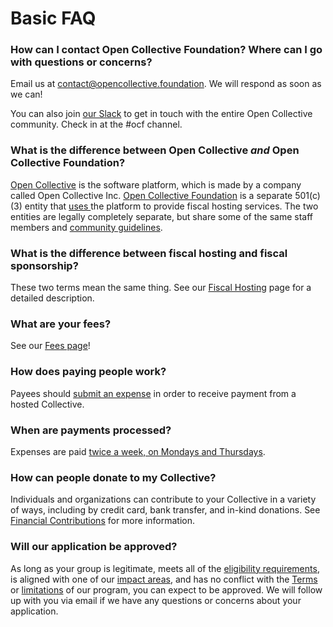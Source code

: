 # Basic FAQ

### **How can I contact Open Collective Foundation? Where can I go with questions or concerns?**

Email us at [contact@opencollective.foundation](mailto:contact@opencollective.foundation). We will respond as soon as we can!

You can also join [our Slack](https://join.slack.com/t/opencollective/shared\_invite/zt-f43qko76-sD8G\~e\_vQCm4TtpIsM4i\~A) to get in touch with the entire Open Collective community. Check in at the #ocf channel.

### **What is the difference between Open Collective** _and_ **Open Collective Foundation?**

[Open Collective](https://opencollective.com) is the software platform, which is made by a company called Open Collective Inc. [Open Collective Foundation](https://opencollective.foundation) is a separate 501(c)(3) entity that [uses ](https://opencollective.com/foundation)the platform to provide fiscal hosting services. The two entities are legally completely separate, but share some of the same staff members and [community guidelines](https://docs.opencollective.com/help/about/the-open-collective-way/community-guidelines-1).

### **What is the difference between fiscal hosting and fiscal sponsorship?**

These two terms mean the same thing. See our [Fiscal Hosting](https://docs.opencollective.foundation/about/fiscal-hosting) page for a detailed description.

### **What are your fees?**

See our [Fees page](https://docs.opencollective.foundation/how-it-works/fees)!

### **How does paying people work?**

Payees should [submit an expense](https://docs.opencollective.com/help/expenses-and-getting-paid/submitting-expenses) in order to receive payment from a hosted Collective.

### **When are payments processed?**

Expenses are paid [twice a week, on Mondays and Thursdays](https://docs.opencollective.foundation/how-it-works/basics#submitting-expenses).

### **How can people donate to my Collective?**

Individuals and organizations can contribute to your Collective in a variety of ways, including by credit card, bank transfer, and in-kind donations. See [Financial Contributions](https://docs.opencollective.foundation/how-it-works/financial-contributions) for more information.

### **Will our application be approved?**

As long as your group is legitimate, meets all of the [eligibility requirements](https://docs.opencollective.foundation/getting-started/eligibility), is aligned with one of our [impact areas](https://docs.opencollective.foundation/about/mission-and-values), and has no conflict with the [T](https://docs.opencollective.foundation/getting-started/terms)[erms](https://docs.opencollective.foundation/getting-started/terms) or [limitations](https://docs.opencollective.foundation/how-it-works/processes-and-limitations) of our program, you can expect to be approved. We will follow up with you via email if we have any questions or concerns about your application.
